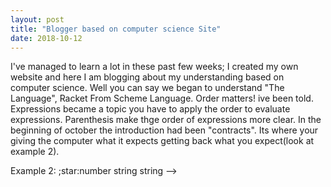 ```yaml
---
layout: post
title: "Blogger based on computer science Site"
date: 2018-10-12
---
```

I've managed to learn a lot in these past few weeks; I created my own website and here I am blogging about my understanding based on computer science. Well you can say we began to understand "The Language", Racket From Scheme Language. Order matters! ive been told. Expressions became a topic you have to apply the order to evaluate expressions. Parenthesis make thge order of expressions more clear. In the beginning of october the introduction had been "contracts". Its where your giving the computer what it expects getting back what you expect(look at example 2).


















Example 2: 
;star:number string string -->
